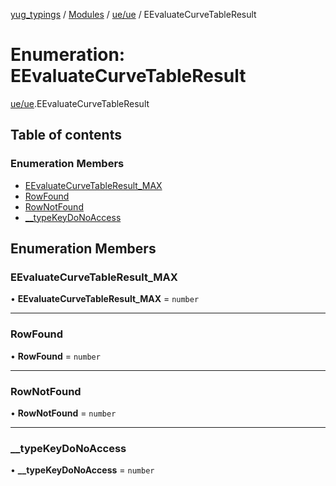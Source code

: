 [yug_typings](../README.md) / [Modules](../modules.md) / [ue/ue](../modules/ue_ue.md) / EEvaluateCurveTableResult

# Enumeration: EEvaluateCurveTableResult

[ue/ue](../modules/ue_ue.md).EEvaluateCurveTableResult

## Table of contents

### Enumeration Members

- [EEvaluateCurveTableResult\_MAX](ue_ue.EEvaluateCurveTableResult.md#eevaluatecurvetableresult_max)
- [RowFound](ue_ue.EEvaluateCurveTableResult.md#rowfound)
- [RowNotFound](ue_ue.EEvaluateCurveTableResult.md#rownotfound)
- [\_\_typeKeyDoNoAccess](ue_ue.EEvaluateCurveTableResult.md#__typekeydonoaccess)

## Enumeration Members

### EEvaluateCurveTableResult\_MAX

• **EEvaluateCurveTableResult\_MAX** = `number`

___

### RowFound

• **RowFound** = `number`

___

### RowNotFound

• **RowNotFound** = `number`

___

### \_\_typeKeyDoNoAccess

• **\_\_typeKeyDoNoAccess** = `number`
